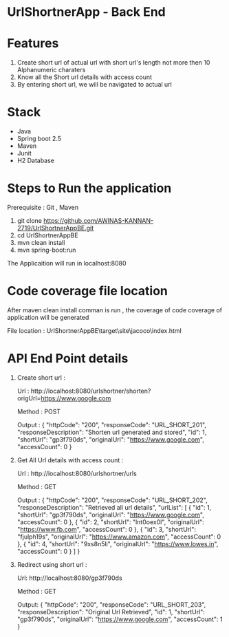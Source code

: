 # UrlShortnerApp - Back End 

# Features 

1) Create short url of actual url with short url's length not more then 10 Alphanumeric charaters
2) Know all the Short url details with access count
3) By entering short url, we will be navigated to actual url

# Stack 

* Java
* Spring boot 2.5
* Maven
* Junit
* H2 Database



# Steps to Run the application

Prerequisite : Git , Maven

1) git clone https://github.com/AWINAS-KANNAN-2719/UrlShortnerAppBE.git
2) cd UrlShortnerAppBE
3) mvn clean install
4) mvn spring-boot:run

The Applicaition will run in localhost:8080

# Code coverage file location

After maven clean install comman is run , the coverage of code coverage of application will be generated

File location : UrlShortnerAppBE\target\site\jacoco\index.html


# API End Point details

1) Create  short url :
   
   Url :  http://localhost:8080/urlshortner/shorten?origUrl=https://www.google.com
   
   Method : POST
   
   Output :
   {
    "httpCode": "200",
    "responseCode": "URL_SHORT_201",
    "responseDescription": "Shorten url generated and stored",
    "id": 1,
    "shortUrl": "gp3f790ds",
    "originalUrl": "https://www.google.com",
    "accessCount": 0
 }
 
 2) Get All Url details with access count : 
 
    Url : http://localhost:8080/urlshortner/urls
    
    Method : GET
    
    Output :
    {
    "httpCode": "200",
    "responseCode": "URL_SHORT_202",
    "responseDescription": "Retrieved all url details",
    "urlList": [
        {
            "id": 1,
            "shortUrl": "gp3f790ds",
            "originalUrl": "https://www.google.com",
            "accessCount": 0
        },
        {
            "id": 2,
            "shortUrl": "lnt0oex0l",
            "originalUrl": "https://www.fb.com",
            "accessCount": 0
        },
        {
            "id": 3,
            "shortUrl": "fjulph19s",
            "originalUrl": "https://www.amazon.com",
            "accessCount": 0
        },
        {
            "id": 4,
            "shortUrl": "9xs8n5li",
            "originalUrl": "https://www.lowes.in",
            "accessCount": 0
        }
    ]
  }
 
3) Redirect using short url :

    Url: http://localhost:8080/gp3f790ds
    
    Method : GET
    
    Output:
    {
    "httpCode": "200",
    "responseCode": "URL_SHORT_203",
    "responseDescription": "Original Url Retrieved",
    "id": 1,
    "shortUrl": "gp3f790ds",
    "originalUrl": "https://www.google.com",
    "accessCount": 1
  }
  
   

